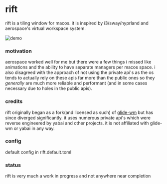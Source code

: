 # rift

rift is a tiling window for macos. it is inspired by i3/sway/hyprland and aerospace's virtual workspace system.

![demo](demo.gif)

### motivation
aerospace worked well for me but there were a few things i missed like animations and the ability to have separate managers per macos space. i also disagreed with the approach of not using the private api's as the os tends to actually rely on these apis far more than the public ones so they *generally* are much more reliable and performant (and in some cases necessary due to holes in the public apis).

### credits
rift originally began as a fork(and licensed as such) of [glide-wm](https://github.com/glide-wm/glide) but has since diverged significantly. it uses numerous private api's which were reverse engineered by yabai and other projects. it is not affiliated with glide-wm or yabai in any way.

### config
default config in rift.default.toml

### status
rift is very much a work in progress and not anywhere near completion
